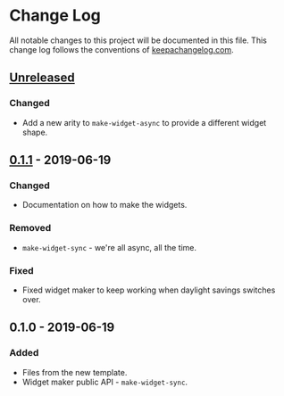 # Change Log
All notable changes to this project will be documented in this file. This change log follows the conventions of [keepachangelog.com](http://keepachangelog.com/).

## [Unreleased]
### Changed
- Add a new arity to `make-widget-async` to provide a different widget shape.

## [0.1.1] - 2019-06-19
### Changed
- Documentation on how to make the widgets.

### Removed
- `make-widget-sync` - we're all async, all the time.

### Fixed
- Fixed widget maker to keep working when daylight savings switches over.

## 0.1.0 - 2019-06-19
### Added
- Files from the new template.
- Widget maker public API - `make-widget-sync`.

[Unreleased]: https://github.com/jclavijo/global-affairs-sparkling/compare/0.1.1...HEAD
[0.1.1]: https://github.com/jclavijo/global-affairs-sparkling/compare/0.1.0...0.1.1
